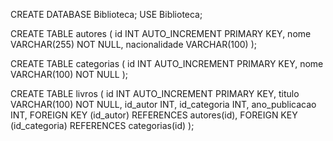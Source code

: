 CREATE DATABASE Biblioteca;
USE Biblioteca;

CREATE TABLE autores (
 id INT AUTO_INCREMENT PRIMARY KEY,
 nome VARCHAR(255) NOT NULL,
 nacionalidade VARCHAR(100)
);

CREATE TABLE categorias (
id INT AUTO_INCREMENT PRIMARY KEY,
nome VARCHAR(100) NOT NULL
);

CREATE TABLE livros (
id INT AUTO_INCREMENT PRIMARY KEY,
titulo VARCHAR(100) NOT NULL,
id_autor INT,
id_categoria INT,
ano_publicacao INT,
FOREIGN KEY (id_autor) REFERENCES autores(id),
FOREIGN KEY (id_categoria) REFERENCES categorias(id)
);
